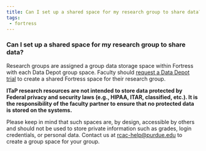 ```yaml
---
title: Can I set up a shared space for my research group to share data?
tags:
 - fortress
---
```


### Can I set up a shared space for my research group to share data?

Research groups are assigned a group data storage space within Fortress with each Data Depot group space. Faculty should <a href="/storage/depot">request a Data Depot trial</a> to create a shared Fortress space for their research group.

<strong>ITaP research resources are not intended to store data protected by Federal privacy and security laws (e.g., HIPAA, ITAR, classified, etc.).  It is the responsibility of the faculty partner to ensure that no protected data is stored on the systems.</strong>

Please keep in mind that such spaces are, by design, accessible by others and should not be used to store private information such as grades, login credentials, or personal data. Contact us at <a href="mailto:rcac-help@purdue.edu">rcac-help@purdue.edu</a> to create a group space for your group.
